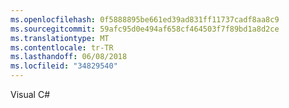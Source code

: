 ```yaml
---
ms.openlocfilehash: 0f5888895be661ed39ad831ff11737cadf8aa8c9
ms.sourcegitcommit: 59afc95d0e494af658cf464503f7f89bd1a8d2ce
ms.translationtype: MT
ms.contentlocale: tr-TR
ms.lasthandoff: 06/08/2018
ms.locfileid: "34829540"
---
```

Visual C#